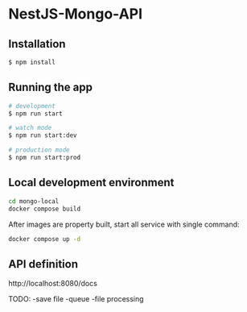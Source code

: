 # NestJS-Mongo-API

## Installation

```bash
$ npm install
```

## Running the app

```bash
# development
$ npm run start

# watch mode
$ npm run start:dev

# production mode
$ npm run start:prod
```

## Local development environment

```bash
cd mongo-local
docker compose build
```

After images are property built, start all service with single command:

```bash
docker compose up -d
```

## API definition
http://localhost:8080/docs


TODO:
-save file
-queue
-file processing
